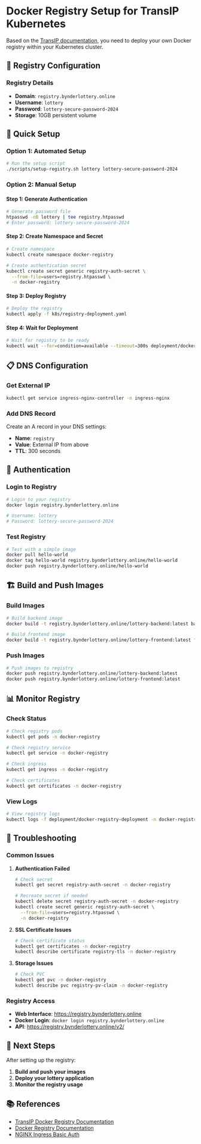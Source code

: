 # Docker Registry Setup for TransIP Kubernetes

Based on the [TransIP documentation](https://www.transip.nl/knowledgebase/7078-een-docker-registry-deployen-kubernetes), you need to deploy your own Docker registry within your Kubernetes cluster.

## 🐳 **Registry Configuration**

### **Registry Details**
- **Domain**: `registry.bynderlottery.online`
- **Username**: `lottery`
- **Password**: `lottery-secure-password-2024`
- **Storage**: 10GB persistent volume

## 🚀 **Quick Setup**

### **Option 1: Automated Setup**
```bash
# Run the setup script
./scripts/setup-registry.sh lottery lottery-secure-password-2024
```

### **Option 2: Manual Setup**

#### **Step 1: Generate Authentication**
```bash
# Generate password file
htpasswd -nB lottery | tee registry.htpasswd
# Enter password: lottery-secure-password-2024
```

#### **Step 2: Create Namespace and Secret**
```bash
# Create namespace
kubectl create namespace docker-registry

# Create authentication secret
kubectl create secret generic registry-auth-secret \
  --from-file=users=registry.htpasswd \
  -n docker-registry
```

#### **Step 3: Deploy Registry**
```bash
# Deploy the registry
kubectl apply -f k8s/registry-deployment.yaml
```

#### **Step 4: Wait for Deployment**
```bash
# Wait for registry to be ready
kubectl wait --for=condition=available --timeout=300s deployment/docker-registry-deployment -n docker-registry
```

## 📋 **DNS Configuration**

### **Get External IP**
```bash
kubectl get service ingress-nginx-controller -n ingress-nginx
```

### **Add DNS Record**
Create an A record in your DNS settings:
- **Name**: `registry`
- **Value**: External IP from above
- **TTL**: 300 seconds

## 🔐 **Authentication**

### **Login to Registry**
```bash
# Login to your registry
docker login registry.bynderlottery.online

# Username: lottery
# Password: lottery-secure-password-2024
```

### **Test Registry**
```bash
# Test with a simple image
docker pull hello-world
docker tag hello-world registry.bynderlottery.online/hello-world
docker push registry.bynderlottery.online/hello-world
```

## 🏗️ **Build and Push Images**

### **Build Images**
```bash
# Build backend image
docker build -t registry.bynderlottery.online/lottery-backend:latest backend/

# Build frontend image
docker build -t registry.bynderlottery.online/lottery-frontend:latest frontend/
```

### **Push Images**
```bash
# Push images to registry
docker push registry.bynderlottery.online/lottery-backend:latest
docker push registry.bynderlottery.online/lottery-frontend:latest
```

## 📊 **Monitor Registry**

### **Check Status**
```bash
# Check registry pods
kubectl get pods -n docker-registry

# Check registry service
kubectl get service -n docker-registry

# Check ingress
kubectl get ingress -n docker-registry

# Check certificates
kubectl get certificates -n docker-registry
```

### **View Logs**
```bash
# View registry logs
kubectl logs -f deployment/docker-registry-deployment -n docker-registry
```

## 🔧 **Troubleshooting**

### **Common Issues**

1. **Authentication Failed**
   ```bash
   # Check secret
   kubectl get secret registry-auth-secret -n docker-registry
   
   # Recreate secret if needed
   kubectl delete secret registry-auth-secret -n docker-registry
   kubectl create secret generic registry-auth-secret \
     --from-file=users=registry.htpasswd \
     -n docker-registry
   ```

2. **SSL Certificate Issues**
   ```bash
   # Check certificate status
   kubectl get certificates -n docker-registry
   kubectl describe certificate registry-tls -n docker-registry
   ```

3. **Storage Issues**
   ```bash
   # Check PVC
   kubectl get pvc -n docker-registry
   kubectl describe pvc registry-pv-claim -n docker-registry
   ```

### **Registry Access**

- **Web Interface**: https://registry.bynderlottery.online
- **Docker Login**: `docker login registry.bynderlottery.online`
- **API**: https://registry.bynderlottery.online/v2/

## 🎯 **Next Steps**

After setting up the registry:

1. **Build and push your images**
2. **Deploy your lottery application**
3. **Monitor the registry usage**

## 📚 **References**

- [TransIP Docker Registry Documentation](https://www.transip.nl/knowledgebase/7078-een-docker-registry-deployen-kubernetes)
- [Docker Registry Documentation](https://docs.docker.com/registry/)
- [NGINX Ingress Basic Auth](https://kubernetes.github.io/ingress-nginx/examples/auth/basic/) 
